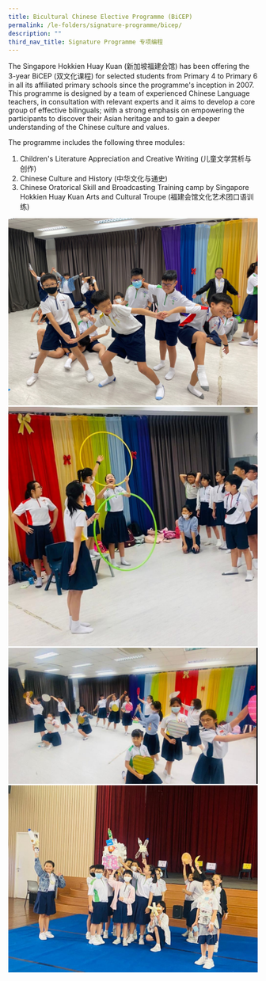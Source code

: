 ```yaml
---
title: Bicultural Chinese Elective Programme (BiCEP)
permalink: /le-folders/signature-programme/bicep/
description: ""
third_nav_title: Signature Programme 专项编程
---
```

The Singapore Hokkien Huay Kuan (新加坡福建会馆) has been offering the 3-year BiCEP (双文化课程) for selected students from Primary 4 to Primary 6 in all its affiliated primary schools since the programme's inception in 2007. This programme is designed by a team of experienced Chinese Language teachers, in consultation with relevant experts and it aims to develop a core group of effective bilinguals; with a strong emphasis on empowering the participants to discover their Asian heritage and to gain a deeper understanding of the Chinese culture and values.

The programme includes the following three modules:
1. Children's Literature Appreciation and Creative Writing (儿童文学赏析与创作)
2. Chinese Culture and History (中华文化与通史)
3. Chinese Oratorical Skill and Broadcasting Training camp by Singapore Hokkien Huay Kuan Arts and Cultural Troupe (福建会馆文化艺术团口语训练)

![](/images/whatsapp%20image%202023-05-22.jpeg)
![](/images/whatsapp%20image%202023-05-29.jpeg)
![](/images/whatsapp%20image%202023-05-29%20bicep%202.jpeg)
![](/images/whatsapp%20image%202023-05-29%20bicep%203.jpeg)